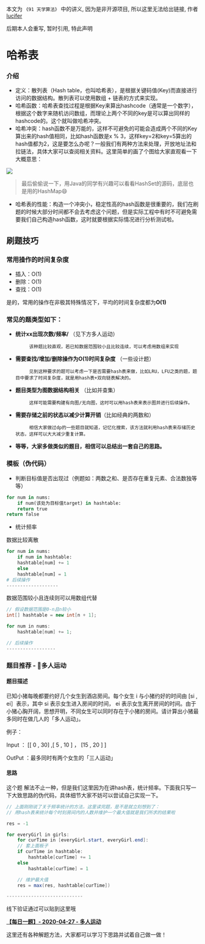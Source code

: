 本文为 `《91 天学算法》` 中的讲义, 因为是非开源项目, 所以这里无法给出链接, 作者 [lucifer](https://lucifer.ren/blog/2020/05/23/91-algo/) 

后期本人会重写, 暂时引用, 特此声明

# 哈希表

### 介绍

- 定义：散列表（Hash table，也叫哈希表），是根据关键码值(Key)而直接进行访问的数据结构。散列表可以使用数组 + 链表的方式来实现。
- 哈希函数：哈希表查找过程是根据Key来算出hashcode（通常是一个数字），根据这个数字来随机访问数组，而理论上两个不同的key是可以算出同样的hashcode的。这个就叫做哈希冲突。
- 哈希冲突：hash函数不是万能的，这样不可避免的可能会造成两个不同的Key算出来的hash值相同，比如hash函数是x % 3，这样key=2和key=5算出的hash值都为2，这是要怎么办呢？一般我们有两种方法来处理，开放地址法和拉链法，具体大家可以查阅相关资料。这里简单的画了个图给大家直观看一下大概意思：

![](https://tva1.sinaimg.cn/large/007S8ZIlly1gfatsgoiutj30n60hzjtr.jpg)

> 最后偷偷说一下，用Java的同学有兴趣可以看看HashSet的源码，底层也是用的HashMap😄
- 哈希表的性能：构造一个冲突小，稳定性高的hash函数是很重要的，我们在刷题的时候大部分时间都不会去考虑这个问题，但是实际工程中有时不可避免需要我们自己构造hash函数，这时就要根据实际情况进行分析测试啦。










<extoc></extoc>

## 刷题技巧

### 常用操作的时间复杂度

- 插入：O(1)
- 删除：O(1)
- 查找：O(1)

是的，常用的操作在非极其特殊情况下，平均的时间复杂度都为**O(1)**

### 常见的题类型如下：

- **统计xx出现次数/频率/** （见下方多人运动）

           该种题比较直观，若已知数据范围较小且比较连续，可以考虑用数组来实现

- **需要查找/增加/删除操作为O(1)时间复杂度** （一些设计题）

           见到这种要求的题可以考虑一下是否需要hash表来做，比如LRU，LFU之类的题，题目中要求了时间复杂度，就是用hash表+双向链表解决的。

- **题目类型为图数据结构相关** （比如并查集）

           这样可能需要构建有向图/无向图，这时可以用hash表来表示图并进行后续操作。

- **需要存储之前的状态以减少计算开销**（比如经典的两数和）

           相信大家做过dp的一些题目就知道，记忆化搜索，该方法就利用hash表来存储历史状态，这样可以大大减少重复计算。

- **等等，大家多做类似的题目，相信可以总结出一套自己的思路。**

### 模板（伪代码）

- 判断目标值是否出现过（例题如：两数之和、是否存在重复元素、合法数独等等）

```python
for num in nums:
    if num(该处为目标值target) in hashtable:
	return true
return false
```

- 统计频率

数据比较离散

```python
for num in nums:
    if num in hashtable:
	hashtable[num] += 1
    else
	hashtable[num] = 1
# 后续操作
-------------------
```

数据范围较小且连续则可以用数组代替

```java
// 假设数据范围是0-n且n较小
int[] hashtable = new int[n + 1];

for num in nums:
    hashtable[num] += 1;

// 后续操作
------------------
```

### 题目推荐 - 👥多人运动

#### 题目描述
已知小猪每晚都要约好几个女生到酒店房间。每个女生 i 与小猪约好的时间由 [si , ei］表示，其中 si 表示女生进入房间的时间， ei 表示女生离开房间的时间。由于小猪心胸开阔，思想开明，不同女生可以同时存在于小猪的房间。请计算出小猪最多同时在做几人的「多人运动」。


例子：

Input ： [[ 0 , 30] ,[ 5 , 10 ] ， [15 , 20 ] ]

OutPut ：最多同时有两个女生的「三人运动」

#### 思路

这个题 解法不止一种，但是我们这里因为在讲hash表，统计频率。下面我只写一下大致思路的伪代码，具体细节大家不妨可以尝试自己实现一下。

```java
// 上面刚刚说了关于频率统计的方法，这里读完题，是不是就立刻想到了：
// 用hash表来统计每个时刻房间内的人数并维护一个最大值就是我们所求的结果啦

res = -1

for everyGirl in girls:
    for curTime in [everyGirl.start, everyGirl.end]:
	// 套上面板子
	if curTime in hashtable:
	    hashtable[curTime] += 1
	else
	    hashtable[curTime] = 1

	// 维护最大值
	res = max(res, hashtable[curTime])

----------------------------
```

线下验证通过可以贴到这里哦

**[【每日一题】- 2020-04-27 - 多人运动](https://github.com/azl397985856/leetcode/issues/347)**

这里还有各种解题方法，大家都可以学习下思路并试着自己做一做！
